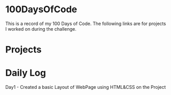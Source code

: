 # 100DaysOfCode
This is a record of my 100 Days of Code. The following links are for projects I worked on during the challenge.

# Projects



# Daily Log
Day1 - Created a basic Layout of WebPage using HTML&CSS on the Project

